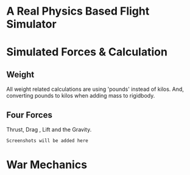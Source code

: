 # A Real Physics Based Flight Simulator

# Simulated Forces & Calculation

## Weight

All weight related calculations are using 'pounds' instead of kilos. And, converting pounds to kilos when adding mass to rigidbody.

## Four Forces

Thrust, Drag , Lift and the Gravity.

`Screenshots will be added here`

# War Mechanics
